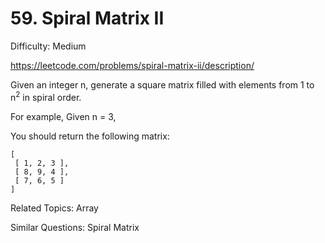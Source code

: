 # 59. Spiral Matrix II

Difficulty: Medium

https://leetcode.com/problems/spiral-matrix-ii/description/

Given an integer n, generate a square matrix filled with elements from 1 to n<sup>2</sup> in spiral order.

For example,
Given n = 3,

You should return the following matrix:
```
[
 [ 1, 2, 3 ],
 [ 8, 9, 4 ],
 [ 7, 6, 5 ]
]
```

Related Topics: Array

Similar Questions: Spiral Matrix
